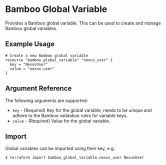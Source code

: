 # Bamboo Global Variable

Provides a Bamboo global variable. This can be used to create and manage Bamboo global variables.

## Example Usage

```hcl
# Create a new Bamboo global variable
resource "bamboo_global_variable" "nexus_user" {
  key = "NexusUser"
  value = "nexus-user"
}
```

## Argument Reference

The following arguments are supported:

* `key` - (Required) Key for the global variable, needs to be unique and adhere to the Bamboo validation rules for variable keys.
* `value` - (Required) Value for the global variable.

## Import

Global variables can be imported using their key, e.g.

```
$ terraform import bamboo_global_variable.nexus_user NexusUser
```